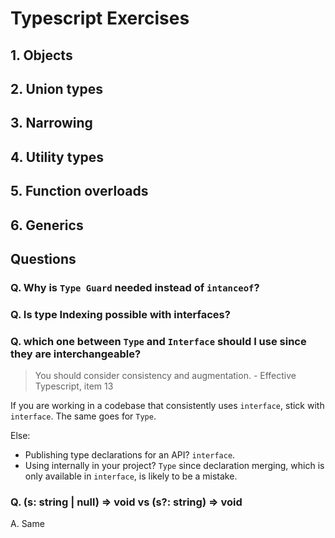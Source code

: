 # Typescript Exercises

## 1. Objects

## 2. Union types

## 3. Narrowing

## 4. Utility types

## 5. Function overloads

## 6. Generics

## Questions

### Q. Why is `Type Guard` needed instead of `intanceof`?

### Q. Is type Indexing possible with interfaces?

### Q. which one between `Type` and `Interface` should I use since they are interchangeable?

> You should consider consistency and augmentation. - Effective Typescript, item 13

If you are working in a codebase that consistently uses `interface`, stick with `interface`. The same goes for `Type`. 

Else:
- Publishing type declarations for an API? `interface`.
- Using internally in your project? `Type` since declaration merging, which is only available in `interface`, is likely to be a mistake.



### Q. (s: string | null) => void vs (s?: string) => void

A. Same
